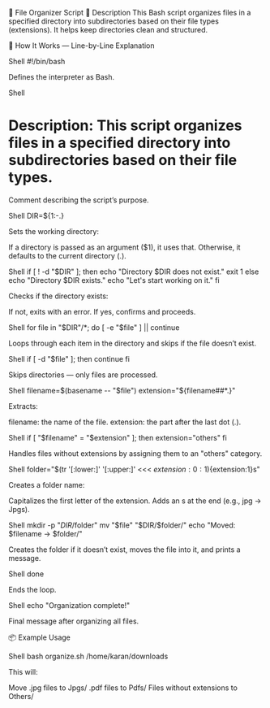 📁 File Organizer Script
📝 Description
This Bash script organizes files in a specified directory into subdirectories based on their file types (extensions). It helps keep directories clean and structured.

🚀 How It Works — Line-by-Line Explanation



Shell
#!/bin/bash

Defines the interpreter as Bash.




Shell
# Description: This script organizes files in a specified directory into subdirectories based on their file types.

Comment describing the script’s purpose.




Shell
DIR=${1:-.}

Sets the working directory:

If a directory is passed as an argument ($1), it uses that.
Otherwise, it defaults to the current directory (.).



Shell
if [ ! -d "$DIR" ]; 
then 
  echo "Directory $DIR does not exist."
  exit 1
else
  echo "Directory $DIR exists."
  echo "Let's start working on it."
fi

Checks if the directory exists:

If not, exits with an error.
If yes, confirms and proceeds.



Shell
for file in "$DIR"/*; do
    [ -e "$file" ] || continue

Loops through each item in the directory and skips if the file doesn’t exist.




Shell
    if [ -d "$file" ]; 
    then
        continue
    fi

Skips directories — only files are processed.




Shell
    filename=$(basename -- "$file")
    extension="${filename##*.}"

Extracts:

filename: the name of the file.
extension: the part after the last dot (.).



Shell
    if [ "$filename" = "$extension" ]; then
        extension="others"
    fi

Handles files without extensions by assigning them to an "others" category.




Shell
    folder="$(tr '[:lower:]' '[:upper:]' <<< ${extension:0:1})${extension:1}s"

Creates a folder name:

Capitalizes the first letter of the extension.
Adds an s at the end (e.g., jpg → Jpgs).



Shell
    mkdir -p "$DIR/$folder"
    mv "$file" "$DIR/$folder/"
    echo "Moved: $filename → $folder/"

Creates the folder if it doesn’t exist, moves the file into it, and prints a message.




Shell
done

Ends the loop.




Shell
echo "Organization complete!"

Final message after organizing all files.

📦 Example Usage



Shell
bash organize.sh /home/karan/downloads

This will:

Move .jpg files to Jpgs/
.pdf files to Pdfs/
Files without extensions to Others/
